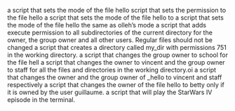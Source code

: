  a script that sets the mode of the file hello
script that sets the permission to the file hello
 a script that sets the mode of the file hello to
a script that sets the mode of the file hello the same as olleh’s mode
 a script that adds execute permission to all subdirectories of the current directory for the owner, the group owner and all other users. Regular files should not be changed
a script that creates a directory called my_dir with permissions 751 in the working directory.
 a script that changes the group owner to school for the file hell
a script that changes the owner to vincent and the group owner to staff for all the files and directories in the working directory.oi
 a script that changes the owner and the group owner of _hello to vincent and staff respectively
 a script that changes the owner of the file hello to betty only if it is owned by the user guillaume.
 a script that will play the StarWars IV episode in the terminal.
